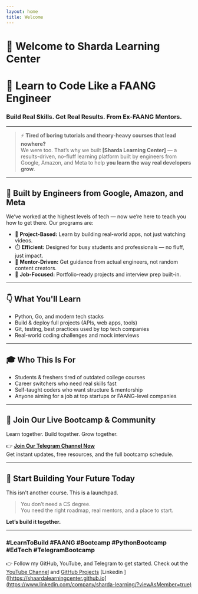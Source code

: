 ```yaml
---
layout: home
title: Welcome
---
```


# 👋 Welcome to Sharda Learning Center

# 🚀 Learn to Code Like a FAANG Engineer  
### Build Real Skills. Get Real Results. From Ex-FAANG Mentors.

---

> ⚡ **Tired of boring tutorials and theory-heavy courses that lead nowhere?**  
> We were too. That’s why we built **[Sharda Learning Center]** — a results-driven, no-fluff learning platform built by engineers from Google, Amazon, and Meta to help **you learn the way real developers grow**.

---

## 💼 Built by Engineers from Google, Amazon, and Meta  
We’ve worked at the highest levels of tech — now we’re here to teach you how to get there. Our programs are:

- 🧠 **Project-Based:** Learn by building real-world apps, not just watching videos.
- ⏱️ **Efficient:** Designed for busy students and professionals — no fluff, just impact.
- 🤝 **Mentor-Driven:** Get guidance from actual engineers, not random content creators.
- 🚀 **Job-Focused:** Portfolio-ready projects and interview prep built-in.

---

## 👇 What You'll Learn
- Python, Go, and modern tech stacks
- Build & deploy full projects (APIs, web apps, tools)
- Git, testing, best practices used by top tech companies
- Real-world coding challenges and mock interviews

---

## 🎓 Who This Is For
- Students & freshers tired of outdated college courses
- Career switchers who need real skills fast
- Self-taught coders who want structure & mentorship
- Anyone aiming for a job at top startups or FAANG-level companies

---

## 📢 Join Our Live Bootcamp & Community  
Learn together. Build together. Grow together.

👉 **[Join Our Telegram Channel Now](https://t.me/shaardalearningcenter)**  
Get instant updates, free resources, and the full bootcamp schedule.

---

## 🏁 Start Building Your Future Today
This isn't another course. This is a launchpad.

> You don’t need a CS degree.  
> You need the right roadmap, real mentors, and a place to start.

**Let’s build it together.**  

---

### #LearnToBuild #FAANG #Bootcamp #PythonBootcamp #EdTech #TelegramBootcamp


👉 Follow my GitHub, YouTube, and Telegram to get started.
Check out the [YouTube Channel](https://www.youtube.com/@ShardaLearningCenter) and [GitHub Projects](https://shaardalearningcenter.github.io)
[Linkedin ]([https://shaardalearningcenter.github.io](https://www.linkedin.com/company/sharda-learning/?viewAsMember=true)


